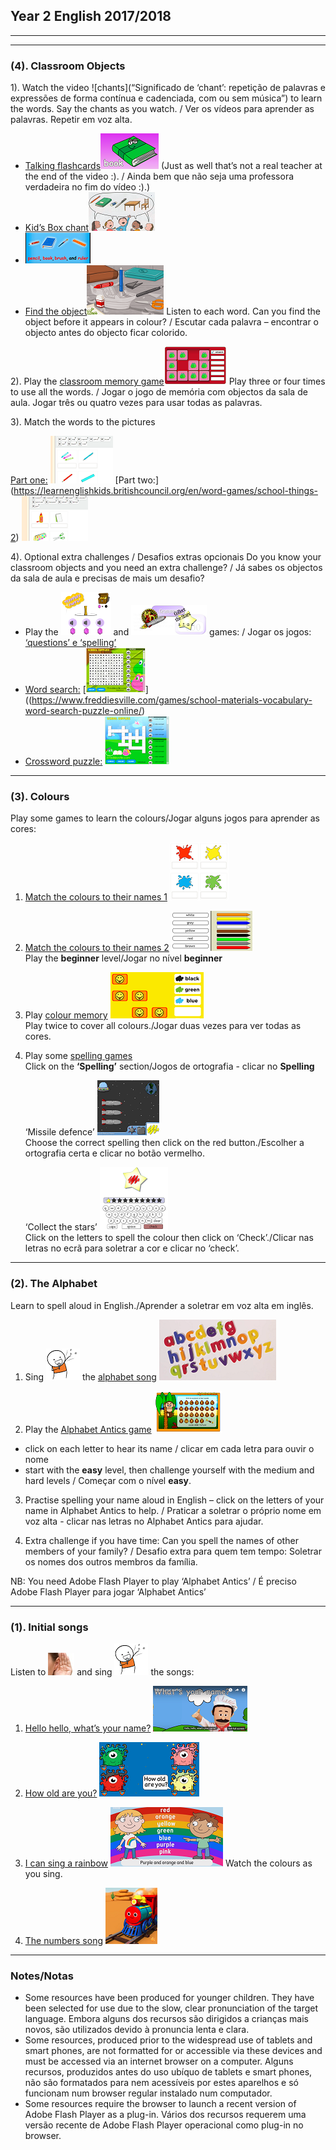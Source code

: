 ## Year 2 English 2017/2018
***
***

### (4). Classroom Objects

1). Watch the video ![chants](“Significado de ‘chant’: repetição de palavras e expressões de forma contínua e cadenciada, com ou sem música”) to learn the words. Say the chants as you watch. / Ver os vídeos para aprender as palavras. Repetir em voz alta.
* [Talking flashcards](https://www.youtube.com/watch?v=g7kK989HiRQ)[![mlss](/images/mlss.PNG)](https://www.youtube.com/watch?v=g7kK989HiRQ)
(Just as well that’s not a real teacher at the end of the video :). / Ainda bem que não seja uma professora verdadeira no fim do vídeo :).)
* [Kid’s Box chant](https://www.youtube.com/watch?v=3Ita5SaY4_4)[![kbss](/images/kbss.PNG)](https://www.youtube.com/watch?v=3Ita5SaY4_4)
* [![pbbr](/images/pbbr.PNG)](https://www.youtube.com/watch?v=MuoJnFq9JwE)
* [Find the object](https://www.youtube.com/watch?v=4XvIMPpqPKc)[![find](/images/find.PNG)](https://www.youtube.com/watch?v=4XvIMPpqPKc)
Listen to each word. Can you find the object before it appears in colour? / Escutar cada palavra – encontrar o objecto antes do objecto ficar colorido. 

2). Play the [classroom memory game](https://www.freddiesville.com/games/school-supplies-memory-game/)[![comg](/images/comg.PNG)]( https://www.freddiesville.com/games/school-supplies-memory-game/) 
Play three or four times to use all the words. / Jogar o jogo de memória com objectos da sala de aula. Jogar três ou quatro vezes para usar todas as palavras.

3). Match the words to the pictures 

[Part one:](https://learnenglishkids.britishcouncil.org/en/word-games/school-things-1) [![bcss1](/images/bcss1.PNG)]((https://learnenglishkids.britishcouncil.org/en/word-games/school-things-1))
[Part two:] (https://learnenglishkids.britishcouncil.org/en/word-games/school-things-2) [![bcss2](/images/bcss2.PNG)](https://learnenglishkids.britishcouncil.org/en/word-games/school-things-2)

4). Optional extra challenges / Desafios extras opcionais
Do you know your classroom objects and you need an extra challenge? / Já sabes os objectos da sala de aula e precisas de mais um desafio?
* Play the [![‘questions’](/images/tcss.PNG)](http://www.mes-games.com/classroom1.phpd) and [![‘spelling’](/images/sssp.PNG)](http://www.mes-games.com/classroom1.phpd) games: / Jogar os jogos: [‘questions’ e ‘spelling’](http://www.mes-games.com/classroom1.phpd)
* [Word search:](https://www.freddiesville.com/games/school-materials-vocabulary-word-search-puzzle-online/) [![cows](/images/cows.PNG)]((https://www.freddiesville.com/games/school-materials-vocabulary-word-search-puzzle-online/)
* [Crossword puzzle:](https://www.freddiesville.com/games/school-supplies-vocabulary-crossword-puzzle-online/) [![cocw](/images/cocw.PNG)](https://www.freddiesville.com/games/school-supplies-vocabulary-crossword-puzzle-online/)

***

### (3). Colours

Play some games to learn the colours/Jogar alguns jogos para aprender as cores: 
1. [Match the colours to their names 1](https://learnenglishkids.britishcouncil.org/en/word-games/colours) [![bcol](/images/bcol.PNG)](https://learnenglishkids.britishcouncil.org/en/word-games/colours)

2. [Match the colours to their names 2](https://englishflashgames.blogspot.pt/2008/05/colours-game.html) [![ccol](/images/ccol.PNG)](https://englishflashgames.blogspot.pt/2008/05/colours-game.html)   
   Play the **beginner** level/Jogar no nível **beginner**

3. Play [colour memory](https://www.eslgamesplus.com/colors-vocabulary-esl-memory-game/) [![cmem](/images/cmem.PNG)](https://www.eslgamesplus.com/colors-vocabulary-esl-memory-game/)  
   Play twice to cover all colours./Jogar duas vezes para ver todas as cores.

4. Play some [spelling games](http://www.mes-games.com/colors.php)  
   Click on the **‘Spelling’** section/Jogos de ortografia - clicar no **Spelling**

   ‘Missile defence’ [![mdef](/images/mdef.PNG)](http://www.mes-games.com/colors.php)  
   Choose the correct spelling then click on the red button./Escolher a ortografia certa e clicar no botão vermelho.

   ‘Collect the stars’ [![star](/images/star.PNG)](http://www.mes-games.com/colors.php)  
   Click on the letters to spell the colour then click on ‘Check’./Clicar nas letras no ecrã para soletrar a cor e clicar no ‘check’.

***

### (2). The Alphabet

Learn to spell aloud in English./Aprender a soletrar em voz alta em inglês.

1. Sing ![sing](/images/sing.png) the [alphabet song](https://www.youtube.com/watch?v=Y88p4V_BCEU) [![alph](/images/alph.png)](https://www.youtube.com/watch?v=Y88p4V_BCEU)

2. Play the [Alphabet Antics game](http://learnenglishkids.britishcouncil.org/en/games/alphabet-antics) [![aant](/images/aant.PNG)](http://learnenglishkids.britishcouncil.org/en/games/alphabet-antics)
* click on each letter to hear its name / clicar em cada letra para ouvir o nome
* start with the **easy** level, then challenge yourself with the medium and hard levels / Começar com o nível **easy**.

3. Practise spelling your name aloud in English – click on the letters of your name in Alphabet Antics to help. / Praticar a soletrar o próprio nome em voz alta - clicar nas letras no Alphabet Antics para ajudar.

4. Extra challenge if you have time: Can you spell the names of other members of your family? / Desafio extra para quem tem tempo: Soletrar os nomes dos outros membros da família.

NB: You need Adobe Flash Player to play ‘Alphabet Antics’ / É preciso Adobe Flash Player para jogar ‘Alphabet Antics’

***

### (1). Initial songs

Listen to ![listen](/images/listen.png) and sing ![sing](/images/sing.png) the songs:

1. [Hello hello, what’s your name?](https://www.youtube.com/watch?v=Uv1JkBL5728) [![wyn](/images/wyn1.png)](https://www.youtube.com/watch?v=Uv1JkBL5728)

2. [How old are you?](https://www.youtube.com/watch?v=x2cI4ZgsYU4) [![hoay](/images/hoay.PNG)](https://www.youtube.com/watch?v=x2cI4ZgsYU4)

3. [I can sing a rainbow](https://www.youtube.com/watch?v=rNFW5JK4-rk) [![sar1](/images/sar1.png)](https://www.youtube.com/watch?v=rNFW5JK4-rk) Watch the colours as you sing.

4. [The numbers song](https://www.youtube.com/watch?v=Exa-FZ1CksI) [![numb](/images/numb.PNG)](https://www.youtube.com/watch?v=Exa-FZ1CksI)

***

### Notes/Notas
* Some resources have been produced for younger children. They have been selected for use due to the slow, clear pronunciation of the target language. Embora alguns dos recursos são dirigidos a crianças mais novos, são utilizados devido à pronuncia lenta e clara.
* Some resources, produced prior to the widespread use of tablets and smart phones, are not formatted for or accessible via these devices and must be accessed via an internet browser on a computer. Alguns recursos, produzidos antes do uso ubíquo de tablets e smart phones, não são formatados para nem acessíveis por estes aparelhos e só funcionam num browser regular instalado num computador.
* Some resources require the browser to launch a recent version of Adobe Flash Player as a plug-in. Vários dos recursos requerem uma versão recente de Adobe Flash Player operacional como plug-in no browser.
